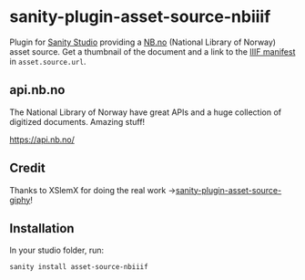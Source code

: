 # sanity-plugin-asset-source-nbiiif

Plugin for [Sanity Studio](https://www.sanity.io) providing a [NB.no](https://nb.no) (National Library of Norway) asset source. Get a thumbnail of the document and a link to the [IIIF manifest](https://iiif.io/api/presentation/2.0/#introduction) in `asset.source.url`.

## api.nb.no

The National Library of Norway have great APIs and a huge collection of digitized documents. Amazing stuff!

https://api.nb.no/

## Credit 

Thanks to XSlemX for doing the real work ->[sanity-plugin-asset-source-giphy](https://github.com/XSlemX/sanity-plugin-asset-source-giphy)! 

## Installation

In your studio folder, run:

```
sanity install asset-source-nbiiif
```
